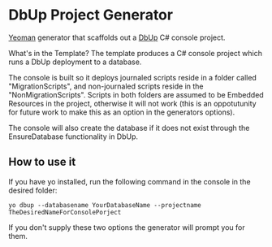 # DbUp Project Generator

[Yeoman](http://yeoman.io) generator that scaffolds out a [DbUp](https://github.com/DbUp/DbUp) C# console project.

What's in the Template?
The template produces a C# console project which runs a DbUp deployment to a database. 

The console is built so it deploys journaled scripts reside in a folder called "MigrationScripts", and non-journaled scripts reside in the "NonMigrationScripts". Scripts in both folders are assumed to be Embedded Resources in the project, otherwise it will not work (this is an oppotutunity for future work to make this as an option in the generators options).

The console will also create the database if it does not exist through the EnsureDatabase functionality in DbUp.

## How to use it

If you have yo installed, run the following command in the console in the desired folder:
```
yo dbup --databasename YourDatabaseName --projectname TheDesiredNameForConsolePorject
```

If you don't supply these two options the generator will prompt you for them.